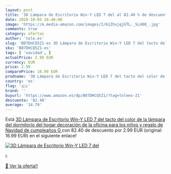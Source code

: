 ```yaml
---
layout: post
title: '3D Lámpara de Escritorio Win-Y LED 7 del al 82.40 % de descuento'
date: 2020-10-05 16:40:00
image: 'https://m.media-amazon.com/images/I/61ZhxjqjGTL._SL400_.jpg'
comments: true
category: ofertas
author: 'tole.es'
slug: 'B07DHCQ5Z1-es 3D Lámpara de Escritorio Win-Y LED 7 del tacto del color...'
sku: 'B07DHCQ5Z1-es'
tags: [ 'navidad', ]
actualPrice: 2.99 EUR
currency: EUR
price: 2.99
comparePrice: 16.99 EUR
prodname: '3D Lámpara de Escritorio Win-Y LED 7 del tacto del color de la lámpara del dormitorio del hogar decoración de la oficina para los niños y regalo de Navidad de cumpleaños  G '
country: 'es'
flag: '🇪🇸'
brand: ''
buyurl: 'https://www.amazon.es/dp/B07DHCQ5Z1/?tag=tolees-21'
descuento: '82.40'
average: '14.79'
---
```


Está [3D Lámpara de Escritorio Win-Y LED 7 del tacto del color de la lámpara del dormitorio del hogar decoración de la oficina para los niños y regalo de Navidad de cumpleaños  G ](https://www.amazon.es/dp/B07DHCQ5Z1/?tag=tolees-21) con 82.40 de descuento por 2.99 EUR (original: 16.99 EUR) en el siguiente enlace!

[![3D Lámpara de Escritorio Win-Y LED 7 del](https://m.media-amazon.com/images/I/61ZhxjqjGTL._SL400_.jpg)](https://www.amazon.es/dp/B07DHCQ5Z1/?tag=tolees-21)

ℹ️:


[🛒 Ver la oferta!!](https://www.amazon.es/dp/B07DHCQ5Z1/?tag=tolees-21)
